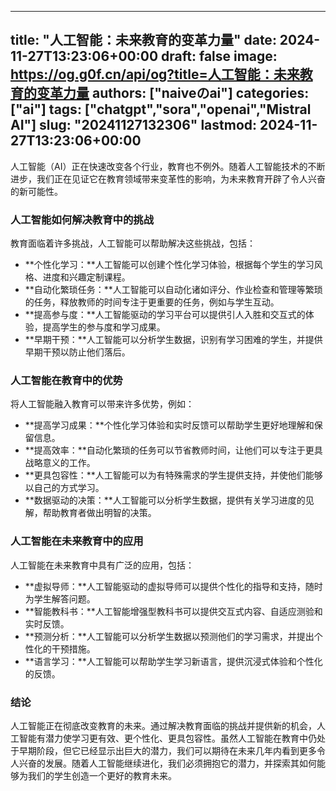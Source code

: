 
---
title: "人工智能：未来教育的变革力量"
date: 2024-11-27T13:23:06+00:00
draft: false
image: https://og.g0f.cn/api/og?title=人工智能：未来教育的变革力量
authors: ["naiveのai"]
categories: ["ai"]
tags: ["chatgpt","sora","openai","Mistral AI"]
slug: "20241127132306"
lastmod: 2024-11-27T13:23:06+00:00
---
人工智能（AI）正在快速改变各个行业，教育也不例外。随着人工智能技术的不断进步，我们正在见证它在教育领域带来变革性的影响，为未来教育开辟了令人兴奋的新可能性。

### 人工智能如何解决教育中的挑战

教育面临着许多挑战，人工智能可以帮助解决这些挑战，包括：

- **个性化学习：**人工智能可以创建个性化学习体验，根据每个学生的学习风格、进度和兴趣定制课程。
- **自动化繁琐任务：**人工智能可以自动化诸如评分、作业检查和管理等繁琐的任务，释放教师的时间专注于更重要的任务，例如与学生互动。
- **提高参与度：**人工智能驱动的学习平台可以提供引人入胜和交互式的体验，提高学生的参与度和学习成果。
- **早期干预：**人工智能可以分析学生数据，识别有学习困难的学生，并提供早期干预以防止他们落后。

### 人工智能在教育中的优势

将人工智能融入教育可以带来许多优势，例如：

- **提高学习成果：**个性化学习体验和实时反馈可以帮助学生更好地理解和保留信息。
- **提高效率：**自动化繁琐的任务可以节省教师时间，让他们可以专注于更具战略意义的工作。
- **更具包容性：**人工智能可以为有特殊需求的学生提供支持，并使他们能够以自己的方式学习。
- **数据驱动的决策：**人工智能可以分析学生数据，提供有关学习进度的见解，帮助教育者做出明智的决策。

### 人工智能在未来教育中的应用

人工智能在未来教育中具有广泛的应用，包括：

- **虚拟导师：**人工智能驱动的虚拟导师可以提供个性化的指导和支持，随时为学生解答问题。
- **智能教科书：**人工智能增强型教科书可以提供交互式内容、自适应测验和实时反馈。
- **预测分析：**人工智能可以分析学生数据以预测他们的学习需求，并提出个性化的干预措施。
- **语言学习：**人工智能可以帮助学生学习新语言，提供沉浸式体验和个性化的反馈。

### 结论

人工智能正在彻底改变教育的未来。通过解决教育面临的挑战并提供新的机会，人工智能有潜力使学习更有效、更个性化、更具包容性。虽然人工智能在教育中仍处于早期阶段，但它已经显示出巨大的潜力，我们可以期待在未来几年内看到更多令人兴奋的发展。随着人工智能继续进化，我们必须拥抱它的潜力，并探索其如何能够为我们的学生创造一个更好的教育未来。